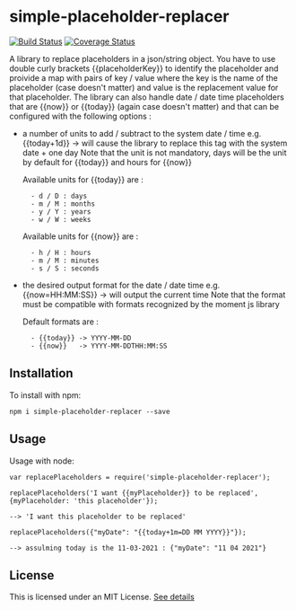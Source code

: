 # simple-placeholder-replacer
[![Build Status](https://travis-ci.com/BenoitWauthier/simple-placeholder-replacer.svg?branch=master)](https://travis-ci.com/github/BenoitWauthier/simple-placeholder-replacer)
[![Coverage Status](https://coveralls.io/repos/github/BenoitWauthier/simple-placeholder-replacer/badge.svg)](https://coveralls.io/github/BenoitWauthier/simple-placeholder-replacer)

A library to replace placeholders in a json/string object. 
You have to use double curly brackets {{placeholderKey}} to identify the placeholder and proivide a map with pairs of key / value where the key is the name of the placeholder (case doesn't matter) and value is the replacement value for that placeholder.
The library can also handle date / date time placeholders that are {{now}} or {{today}} (again case doesn't matter) and that can be configured with the following options :

- a number of units to add / subtract to the system date / time 
    e.g. {{today+1d}}  -> will cause the library to replace this tag with the system date + one day
    Note that the unit is not mandatory, days will be the unit by default for {{today}} and hours for {{now}}
    
    Available units for {{today}} are :
    
        - d / D : days
        - m / M : months
        - y / Y : years
        - w / W : weeks
        
    Available units for {{now}} are :
    
        - h / H : hours
        - m / M : minutes
        - s / S : seconds
        
- the desired output format for the date / date time
    e.g. {{now=HH:MM:SS}} -> will output the current time
    Note that the format must be compatible with formats recognized by the moment js library
    
    Default formats are :
    
        - {{today}} -> YYYY-MM-DD
        - {{now}}   -> YYYY-MM-DDTHH:MM:SS

## Installation

To install with npm:

```
npm i simple-placeholder-replacer --save
```

## Usage

Usage with node:

```
var replacePlaceholders = require('simple-placeholder-replacer');

replacePlaceholders('I want {{myPlaceholder}} to be replaced', {myPlaceholder: 'this placeholder'});

--> 'I want this placeholder to be replaced'

replacePlaceholders({"myDate": "{{today+1m=DD MM YYYY}}"});

--> assulming today is the 11-03-2021 : {"myDate": "11 04 2021"}

```

## License

This is licensed under an MIT License. [See details](LICENSE)
